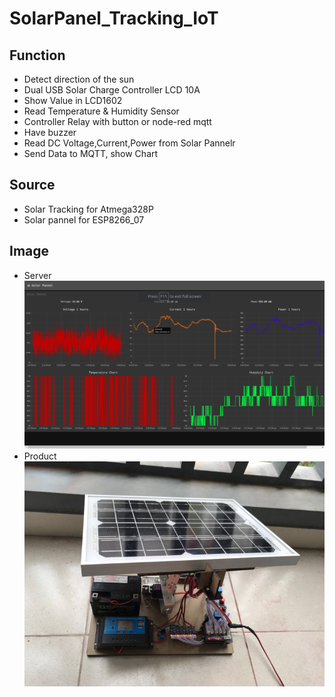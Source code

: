 # SolarPanel_Tracking_IoT

## Function
- Detect direction of the sun
- Dual USB Solar Charge Controller LCD 10A
- Show Value in LCD1602
- Read Temperature & Humidity Sensor
- Controller Relay with button or node-red mqtt
- Have buzzer 
- Read DC Voltage,Current,Power from Solar Pannelr 
- Send Data to MQTT, show Chart 

## Source
- Solar Tracking for Atmega328P
- Solar pannel for ESP8266_07

## Image 
- Server
![SolarPannel_Tracking](https://raw.githubusercontent.com/baobon/SolarPanel_Tracking_IoT/master/Image/screen1.png)
- Product
![SolarPannel_Tracking](https://raw.githubusercontent.com/baobon/SolarPanel_Tracking_IoT/master/Image/screen2.png)


